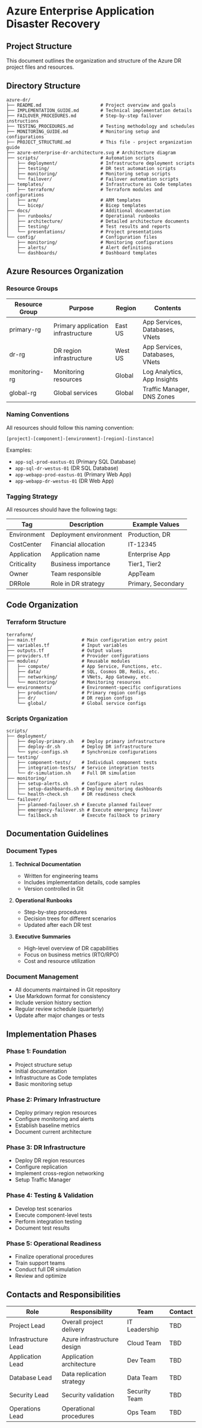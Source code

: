 # Azure Enterprise Application Disaster Recovery
## Project Structure

This document outlines the organization and structure of the Azure DR project files and resources.

## Directory Structure

```
azure-dr/
├── README.md                      # Project overview and goals
├── IMPLEMENTATION_GUIDE.md        # Technical implementation details
├── FAILOVER_PROCEDURES.md         # Step-by-step failover instructions
├── TESTING_PROCEDURES.md          # Testing methodology and schedules
├── MONITORING_GUIDE.md            # Monitoring setup and configurations
├── PROJECT_STRUCTURE.md           # This file - project organization guide
├── azure-enterprise-dr-architecture.svg # Architecture diagram
├── scripts/                       # Automation scripts
│   ├── deployment/                # Infrastructure deployment scripts
│   ├── testing/                   # DR test automation scripts
│   ├── monitoring/                # Monitoring setup scripts
│   └── failover/                  # Failover automation scripts
├── templates/                     # Infrastructure as Code templates
│   ├── terraform/                 # Terraform modules and configurations
│   ├── arm/                       # ARM templates
│   └── bicep/                     # Bicep templates
├── docs/                          # Additional documentation
│   ├── runbooks/                  # Operational runbooks
│   ├── architecture/              # Detailed architecture documents
│   ├── testing/                   # Test results and reports
│   └── presentations/             # Project presentations
└── config/                        # Configuration files
    ├── monitoring/                # Monitoring configurations
    ├── alerts/                    # Alert definitions
    └── dashboards/                # Dashboard templates
```

## Azure Resources Organization

### Resource Groups

| Resource Group | Purpose | Region | Contents |
|----------------|---------|--------|----------|
| primary-rg | Primary application infrastructure | East US | App Services, Databases, VNets |
| dr-rg | DR region infrastructure | West US | App Services, Databases, VNets |
| monitoring-rg | Monitoring resources | Global | Log Analytics, App Insights |
| global-rg | Global services | Global | Traffic Manager, DNS Zones |

### Naming Conventions

All resources should follow this naming convention:

`[project]-[component]-[environment]-[region]-[instance]`

Examples:
- `app-sql-prod-eastus-01` (Primary SQL Database)
- `app-sql-dr-westus-01` (DR SQL Database)
- `app-webapp-prod-eastus-01` (Primary Web App)
- `app-webapp-dr-westus-01` (DR Web App)

### Tagging Strategy

All resources should have the following tags:

| Tag | Description | Example Values |
|-----|-------------|---------------|
| Environment | Deployment environment | Production, DR |
| CostCenter | Financial allocation | IT-12345 |
| Application | Application name | Enterprise App |
| Criticality | Business importance | Tier1, Tier2 |
| Owner | Team responsible | AppTeam |
| DRRole | Role in DR strategy | Primary, Secondary |

## Code Organization

### Terraform Structure

```
terraform/
├── main.tf                 # Main configuration entry point
├── variables.tf            # Input variables
├── outputs.tf              # Output values
├── providers.tf            # Provider configurations
├── modules/                # Reusable modules
│   ├── compute/            # App Service, Functions, etc.
│   ├── data/               # SQL, Cosmos DB, Redis, etc.
│   ├── networking/         # VNets, App Gateway, etc.
│   └── monitoring/         # Monitoring resources
└── environments/           # Environment-specific configurations
    ├── production/         # Primary region configs
    ├── dr/                 # DR region configs
    └── global/             # Global service configs
```

### Scripts Organization

```
scripts/
├── deployment/
│   ├── deploy-primary.sh   # Deploy primary infrastructure
│   ├── deploy-dr.sh        # Deploy DR infrastructure
│   └── sync-configs.sh     # Synchronize configurations
├── testing/
│   ├── component-tests/    # Individual component tests
│   ├── integration-tests/  # Service integration tests
│   └── dr-simulation.sh    # Full DR simulation
├── monitoring/
│   ├── setup-alerts.sh     # Configure alert rules
│   ├── setup-dashboards.sh # Deploy monitoring dashboards
│   └── health-check.sh     # DR readiness check
└── failover/
    ├── planned-failover.sh # Execute planned failover
    ├── emergency-failover.sh # Execute emergency failover
    └── failback.sh         # Execute failback to primary
```

## Documentation Guidelines

### Document Types

1. **Technical Documentation**
   - Written for engineering teams
   - Includes implementation details, code samples
   - Version controlled in Git

2. **Operational Runbooks**
   - Step-by-step procedures
   - Decision trees for different scenarios
   - Updated after each DR test

3. **Executive Summaries**
   - High-level overview of DR capabilities
   - Focus on business metrics (RTO/RPO)
   - Cost and resource utilization

### Document Management

- All documents maintained in Git repository
- Use Markdown format for consistency
- Include version history section
- Regular review schedule (quarterly)
- Update after major changes or tests

## Implementation Phases

### Phase 1: Foundation

- Project structure setup
- Initial documentation
- Infrastructure as Code templates
- Basic monitoring setup

### Phase 2: Primary Infrastructure

- Deploy primary region resources
- Configure monitoring and alerts
- Establish baseline metrics
- Document current architecture

### Phase 3: DR Infrastructure 

- Deploy DR region resources
- Configure replication
- Implement cross-region networking
- Setup Traffic Manager

### Phase 4: Testing & Validation

- Develop test scenarios
- Execute component-level tests
- Perform integration testing
- Document test results

### Phase 5: Operational Readiness

- Finalize operational procedures
- Train support teams
- Conduct full DR simulation
- Review and optimize

## Contacts and Responsibilities

| Role | Responsibility | Team | Contact |
|------|----------------|------|---------|
| Project Lead | Overall project delivery | IT Leadership | TBD |
| Infrastructure Lead | Azure infrastructure design | Cloud Team | TBD |
| Application Lead | Application architecture | Dev Team | TBD |
| Database Lead | Data replication strategy | Data Team | TBD |
| Security Lead | Security validation | Security Team | TBD |
| Operations Lead | Operational procedures | Ops Team | TBD |
